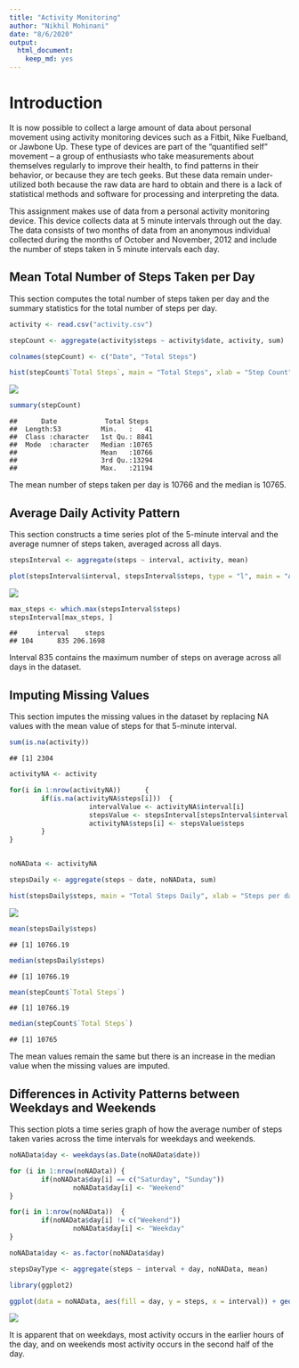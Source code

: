 ```yaml
---
title: "Activity Monitoring"
author: "Nikhil Mohinani"
date: "8/6/2020"
output: 
  html_document: 
    keep_md: yes
---
```


# Introduction

It is now possible to collect a large amount of data about personal movement using activity monitoring devices such as a Fitbit, Nike Fuelband, or Jawbone Up. These type of devices are part of the “quantified self” movement – a group of enthusiasts who take measurements about themselves regularly to improve their health, to find patterns in their behavior, or because they are tech geeks. But these data remain under-utilized both because the raw data are hard to obtain and there is a lack of statistical methods and software for processing and interpreting the data.

This assignment makes use of data from a personal activity monitoring device. This device collects data at 5 minute intervals through out the day. The data consists of two months of data from an anonymous individual collected during the months of October and November, 2012 and include the number of steps taken in 5 minute intervals each day.



## Mean Total Number of Steps Taken per Day

This section computes the total number of steps taken per day and the summary statistics for the total number of steps per day. 


```r
activity <- read.csv("activity.csv")

stepCount <- aggregate(activity$steps ~ activity$date, activity, sum)

colnames(stepCount) <- c("Date", "Total Steps")

hist(stepCount$`Total Steps`, main = "Total Steps", xlab = "Step Count")
```

![](Activity_Monitoring_files/figure-html/stepsmean-1.png)<!-- -->

```r
summary(stepCount)
```

```
##      Date            Total Steps   
##  Length:53          Min.   :   41  
##  Class :character   1st Qu.: 8841  
##  Mode  :character   Median :10765  
##                     Mean   :10766  
##                     3rd Qu.:13294  
##                     Max.   :21194
```

The mean number of steps taken per day is 10766 and the median is 10765.

## Average Daily Activity Pattern

This section constructs a time series plot of the 5-minute interval and the average numner of steps taken, averaged across all days.


```r
stepsInterval <- aggregate(steps ~ interval, activity, mean)

plot(stepsInterval$interval, stepsInterval$steps, type = "l", main = "Average Steps All Days", xlab = "Interval", ylab = "Average Steps") 
```

![](Activity_Monitoring_files/figure-html/dailyactivitypattern-1.png)<!-- -->

```r
max_steps <- which.max(stepsInterval$steps)
stepsInterval[max_steps, ]
```

```
##     interval    steps
## 104      835 206.1698
```

Interval 835 contains the maximum number of steps on average across all days in the dataset. 

## Imputing Missing Values

This section imputes the missing values in the dataset by replacing NA values with the mean value of steps for that 5-minute interval.


```r
sum(is.na(activity))
```

```
## [1] 2304
```

```r
activityNA <- activity

for(i in 1:nrow(activityNA))      {
        if(is.na(activityNA$steps[i]))  {
                    intervalValue <- activityNA$interval[i]
                    stepsValue <- stepsInterval[stepsInterval$interval == intervalValue, ]
                    activityNA$steps[i] <- stepsValue$steps
        }
}


noNAData <- activityNA

stepsDaily <- aggregate(steps ~ date, noNAData, sum)

hist(stepsDaily$steps, main = "Total Steps Daily", xlab = "Steps per day")
```

![](Activity_Monitoring_files/figure-html/imputingmissingvalues-1.png)<!-- -->

```r
mean(stepsDaily$steps)
```

```
## [1] 10766.19
```

```r
median(stepsDaily$steps)
```

```
## [1] 10766.19
```

```r
mean(stepCount$`Total Steps`)
```

```
## [1] 10766.19
```

```r
median(stepCount$`Total Steps`)
```

```
## [1] 10765
```

The mean values remain the same but there is an increase in the median value when the missing values are imputed.

## Differences in Activity Patterns between Weekdays and Weekends

This section plots a time series graph of how the average number of steps taken varies across the time intervals for weekdays and weekends.


```r
noNAData$day <- weekdays(as.Date(noNAData$date))

for (i in 1:nrow(noNAData)) {
        if(noNAData$day[i] == c("Saturday", "Sunday"))
                noNAData$day[i] <- "Weekend"
}

for(i in 1:nrow(noNAData))  {
        if(noNAData$day[i] != c("Weekend"))
                noNAData$day[i] <- "Weekday"
}

noNAData$day <- as.factor(noNAData$day)

stepsDayType <- aggregate(steps ~ interval + day, noNAData, mean)

library(ggplot2)

ggplot(data = noNAData, aes(fill = day, y = steps, x = interval)) + geom_line() + facet_wrap(~day) + ggtitle("") + labs(x = "Interval", y = "Steps")
```

![](Activity_Monitoring_files/figure-html/weekdaysvsweekends-1.png)<!-- -->

It is apparent that on weekdays, most activity occurs in the earlier hours of the day, and on weekends most activity occurs in the second half of the day. 


